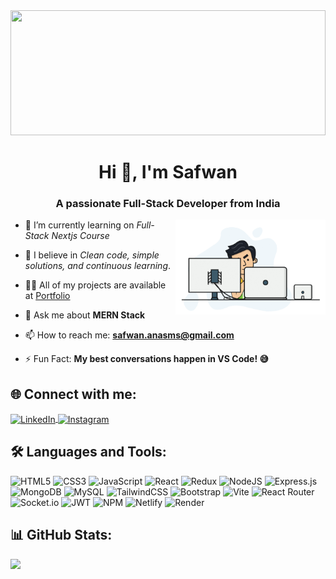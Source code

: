 <img width="100%" height="200px" src="https://miro.medium.com/v2/resize:fit:1400/1*aniyNTcHORbvDiLGUzJSsQ.gif" />

<h1 align="center">Hi 👋, I'm Safwan</h1>
<h3 align="center">A passionate Full-Stack Developer from India</h3>
<img align="right" width="240" src="https://raw.githubusercontent.com/tarunrajput/tarunrajput/main/profile.gif"/>

- 🔭 I’m currently learning on *Full-Stack Nextjs Course*
  
- 🌱 I believe in *Clean code, simple solutions, and continuous learning*.<br>
  
- 👨‍💻 All of my projects are available at [Portfolio](https://safwaxportfolio.netlify.app)

- 💬 Ask me about **MERN Stack**

- 📫 How to reach me: **safwan.anasms@gmail.com**

- ⚡ Fun Fact: **My best conversations happen in VS Code! 😅**



## 🌐 Connect with me:
<p align="left">
  <a href="https://linkedin.com/in/safwan-ms" target="_blank">
    <img align="center" src="https://raw.githubusercontent.com/rahuldkjain/github-profile-readme-generator/master/src/images/icons/Social/linked-in-alt.svg" alt="LinkedIn" height="30" width="40" />
  </a>
  <a href="https://instagram.com/im_safwax" target="_blank">
    <img align="center" src="https://raw.githubusercontent.com/rahuldkjain/github-profile-readme-generator/master/src/images/icons/Social/instagram.svg" alt="Instagram" height="30" width="40" />
  </a>
</p>


## 🛠 Languages and Tools:
![HTML5](https://img.shields.io/badge/html5-%23E34F26.svg?style=for-the-badge&logo=html5&logoColor=white) 
![CSS3](https://img.shields.io/badge/css3-%231572B6.svg?style=for-the-badge&logo=css3&logoColor=white) 
![JavaScript](https://img.shields.io/badge/javascript-%23323330.svg?style=for-the-badge&logo=javascript&logoColor=%23F7DF1E) 
![React](https://img.shields.io/badge/react-%2320232a.svg?style=for-the-badge&logo=react&logoColor=%2361DAFB) 
![Redux](https://img.shields.io/badge/redux-%23593d88.svg?style=for-the-badge&logo=redux&logoColor=white) 
![NodeJS](https://img.shields.io/badge/node.js-6DA55F?style=for-the-badge&logo=node.js&logoColor=white) 
![Express.js](https://img.shields.io/badge/express.js-%23404d59.svg?style=for-the-badge&logo=express&logoColor=%2361DAFB) 
![MongoDB](https://img.shields.io/badge/MongoDB-%234ea94b.svg?style=for-the-badge&logo=mongodb&logoColor=white) 
![MySQL](https://img.shields.io/badge/mysql-4479A1.svg?style=for-the-badge&logo=mysql&logoColor=white) 
![TailwindCSS](https://img.shields.io/badge/tailwindcss-%2338B2AC.svg?style=for-the-badge&logo=tailwind-css&logoColor=white) 
![Bootstrap](https://img.shields.io/badge/bootstrap-%238511FA.svg?style=for-the-badge&logo=bootstrap&logoColor=white) 
![Vite](https://img.shields.io/badge/vite-%23646CFF.svg?style=for-the-badge&logo=vite&logoColor=white) 
![React Router](https://img.shields.io/badge/React_Router-CA4245?style=for-the-badge&logo=react-router&logoColor=white) 
![Socket.io](https://img.shields.io/badge/Socket.io-black?style=for-the-badge&logo=socket.io&badgeColor=010101) 
![JWT](https://img.shields.io/badge/JWT-black?style=for-the-badge&logo=JSON%20web%20tokens) 
![NPM](https://img.shields.io/badge/NPM-%23CB3837.svg?style=for-the-badge&logo=npm&logoColor=white) 
![Netlify](https://img.shields.io/badge/netlify-%23000000.svg?style=for-the-badge&logo=netlify&logoColor=#00C7B7) 
![Render](https://img.shields.io/badge/Render-%46E3B7.svg?style=for-the-badge&logo=render&logoColor=white)

## 📊 GitHub Stats:
![](https://github-readme-stats.vercel.app/api/top-langs/?username=safwan-ms&theme=dark&hide_border=false&include_all_commits=false&count_private=false&layout=compact)
